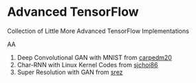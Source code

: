 # Advanced TensorFlow
Collection of Little More Advanced TensorFlow Implementations 

AA

1. Deep Convolutional GAN with MNIST from [carpedm20](https://github.com/carpedm20/DCGAN-tensorflow)
2. Char-RNN with Linux Kernel Codes from [sjchoi86](https://github.com/sjchoi86/Tensorflow-101)
3. Super Resolution with GAN from [srez](https://github.com/david-gpu/srez)

